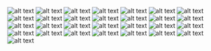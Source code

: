 ![alt text](https://github.com/Rockycta/corejava2/blob/c5ead7d810b5b2ca6818d1e97cc3b5a478d35e46/HK_core_java/Exception_handling/2017/Screenshot%20(1758).png)
![alt text](https://github.com/Rockycta/corejava2/blob/c5ead7d810b5b2ca6818d1e97cc3b5a478d35e46/HK_core_java/Exception_handling/2017/Screenshot%20(1759).png)
![alt text](https://github.com/Rockycta/corejava2/blob/c5ead7d810b5b2ca6818d1e97cc3b5a478d35e46/HK_core_java/Exception_handling/2017/Screenshot%20(1760).png)
![alt text](https://github.com/Rockycta/corejava2/blob/c5ead7d810b5b2ca6818d1e97cc3b5a478d35e46/HK_core_java/Exception_handling/2017/Screenshot%20(1761).png)
![alt text](https://github.com/Rockycta/corejava2/blob/c5ead7d810b5b2ca6818d1e97cc3b5a478d35e46/HK_core_java/Exception_handling/2017/Screenshot%20(1762).png)
![alt text](https://github.com/Rockycta/corejava2/blob/c5ead7d810b5b2ca6818d1e97cc3b5a478d35e46/HK_core_java/Exception_handling/2017/Screenshot%20(1763).png)
![alt text](https://github.com/Rockycta/corejava2/blob/c5ead7d810b5b2ca6818d1e97cc3b5a478d35e46/HK_core_java/Exception_handling/2017/Screenshot%20(1764).png)
![alt text](https://github.com/Rockycta/corejava2/blob/c5ead7d810b5b2ca6818d1e97cc3b5a478d35e46/HK_core_java/Exception_handling/2017/Screenshot%20(1765).png)
![alt text](https://github.com/Rockycta/corejava2/blob/c5ead7d810b5b2ca6818d1e97cc3b5a478d35e46/HK_core_java/Exception_handling/2017/Screenshot%20(1766).png)
![alt text](https://github.com/Rockycta/corejava2/blob/c5ead7d810b5b2ca6818d1e97cc3b5a478d35e46/HK_core_java/Exception_handling/2017/Screenshot%20(1767).png)
![alt text](https://github.com/Rockycta/corejava2/blob/c5ead7d810b5b2ca6818d1e97cc3b5a478d35e46/HK_core_java/Exception_handling/2017/Screenshot%20(1768).png)
![alt text](https://github.com/Rockycta/corejava2/blob/c5ead7d810b5b2ca6818d1e97cc3b5a478d35e46/HK_core_java/Exception_handling/2017/Screenshot%20(1769).png)
![alt text](https://github.com/Rockycta/corejava2/blob/c5ead7d810b5b2ca6818d1e97cc3b5a478d35e46/HK_core_java/Exception_handling/2017/Screenshot%20(1770).png)
![alt text](https://github.com/Rockycta/corejava2/blob/c5ead7d810b5b2ca6818d1e97cc3b5a478d35e46/HK_core_java/Exception_handling/2017/Screenshot%20(1771).png)
![alt text](https://github.com/Rockycta/corejava2/blob/c5ead7d810b5b2ca6818d1e97cc3b5a478d35e46/HK_core_java/Exception_handling/2017/Screenshot%20(1772).png)
![alt text](https://github.com/Rockycta/corejava2/blob/c5ead7d810b5b2ca6818d1e97cc3b5a478d35e46/HK_core_java/Exception_handling/2017/Screenshot%20(1773).png)
![alt text](https://github.com/Rockycta/corejava2/blob/c5ead7d810b5b2ca6818d1e97cc3b5a478d35e46/HK_core_java/Exception_handling/2017/Screenshot%20(1774).png)
![alt text](https://github.com/Rockycta/corejava2/blob/c5ead7d810b5b2ca6818d1e97cc3b5a478d35e46/HK_core_java/Exception_handling/2017/Screenshot%20(1775).png)
![alt text](https://github.com/Rockycta/corejava2/blob/c5ead7d810b5b2ca6818d1e97cc3b5a478d35e46/HK_core_java/Exception_handling/2017/Screenshot%20(1776).png)
![alt text](https://github.com/Rockycta/corejava2/blob/c5ead7d810b5b2ca6818d1e97cc3b5a478d35e46/HK_core_java/Exception_handling/2017/Screenshot%20(1777).png)
![alt text](https://github.com/Rockycta/corejava2/blob/c5ead7d810b5b2ca6818d1e97cc3b5a478d35e46/HK_core_java/Exception_handling/2017/Screenshot%20(1778).png)
![alt text](https://github.com/Rockycta/corejava2/blob/c5ead7d810b5b2ca6818d1e97cc3b5a478d35e46/HK_core_java/Exception_handling/2017/Screenshot%20(1779).png)
![alt text](https://github.com/Rockycta/corejava2/blob/c5ead7d810b5b2ca6818d1e97cc3b5a478d35e46/HK_core_java/Exception_handling/2017/Screenshot%20(1780).png)
![alt text](https://github.com/Rockycta/corejava2/blob/c5ead7d810b5b2ca6818d1e97cc3b5a478d35e46/HK_core_java/Exception_handling/2017/Screenshot%20(1781).png)
![alt text](https://github.com/Rockycta/corejava2/blob/c5ead7d810b5b2ca6818d1e97cc3b5a478d35e46/HK_core_java/Exception_handling/2017/Screenshot%20(1782).png)
![alt text](https://github.com/Rockycta/corejava2/blob/c5ead7d810b5b2ca6818d1e97cc3b5a478d35e46/HK_core_java/Exception_handling/2017/Screenshot%20(1783).png)
![alt text](https://github.com/Rockycta/corejava2/blob/c5ead7d810b5b2ca6818d1e97cc3b5a478d35e46/HK_core_java/Exception_handling/2017/Screenshot%20(1784).png)
![alt text](https://github.com/Rockycta/corejava2/blob/c5ead7d810b5b2ca6818d1e97cc3b5a478d35e46/HK_core_java/Exception_handling/2017/Screenshot%20(1785).png)
![alt text](https://github.com/Rockycta/corejava2/blob/c5ead7d810b5b2ca6818d1e97cc3b5a478d35e46/HK_core_java/Exception_handling/2017/Screenshot%20(1786).png)

